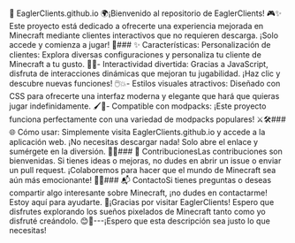 🏰 EaglerClients.github.io 🌍¡Bienvenido al repositorio de EaglerClients! 🎮✨ Este proyecto está dedicado a ofrecerte una experiencia mejorada en Minecraft mediante clientes interactivos que no requieren descarga. ¡Solo accede y comienza a jugar! 🌟### ✨ Características:
Personalización de clientes: Explora diversas configuraciones y personaliza tu cliente de Minecraft a tu gusto. 🔧🎨- Interactividad divertida: Gracias a JavaScript, disfruta de interacciones dinámicas que mejoran tu jugabilidad. ¡Haz clic y descubre nuevas funciones! 🖱️💥- Estilos visuales atractivos: Diseñado con CSS para ofrecerte una interfaz moderna y elegante que hará que quieras jugar indefinidamente. 🖌️🌈- Compatible con modpacks: ¡Este proyecto funciona perfectamente con una variedad de modpacks populares! ⚔️🛠️### 🌐 Cómo usar:
Simplemente visita EaglerClients.github.io y accede a la aplicación web. ¡No necesitas descargar nada! Solo abre el enlace y sumérgete en la diversión. 🚀🌌### 🤝 ContribucionesLas contribuciones son bienvenidas. Si tienes ideas o mejoras, no dudes en abrir un issue o enviar un pull request. ¡Colaboremos para hacer que el mundo de Minecraft sea aún más emocionante! 👥✨### 📬 ContactoSi tienes preguntas o deseas compartir algo interesante sobre Minecraft, ¡no dudes en contactarme! Estoy aquí para ayudarte. 💌¡Gracias por visitar EaglerClients! Espero que disfrutes explorando los sueños pixelados de Minecraft tanto como yo disfruté creándolo. 😊🧱---¡Espero que esta descripción sea justo lo que necesitas!


